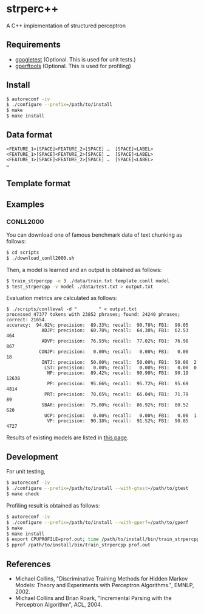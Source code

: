 # strperc++
A C++ implementation of structured perceptron

## Requirements
- [googletest](https://github.com/google/googletest/tree/master/googletest) (Optional. This is used for unit tests.)
- [gperftools](https://github.com/gperftools/gperftools) (Optional. This is used for profiling)

## Install
```sh
$ autoreconf -iv
$ ./configure --prefix=/path/to/install
$ make
$ make install
```


## Data format
```
<FEATURE_1>[SPACE]<FEATURE_2>[SPACE] …  [SPACE]<LABEL>
<FEATURE_1>[SPACE]<FEATURE_2>[SPACE] …  [SPACE]<LABEL>
<FEATURE_1>[SPACE]<FEATURE_2>[SPACE] …  [SPACE]<LABEL>
…

```

## Template format

## Examples
### CONLL2000
You can download one of famous benchmark data of text chunking as follows:
```sh
$ cd scripts
$ ./download_conll2000.sh
```

Then, a model is learned and an output is obtained as follows:
```sh
$ train_strpercpp -e 3 ./data/train.txt template.conll model
$ test_strpercpp -v model ./data/test.txt > output.txt
```

Evaluation metrics are calculated as follows:

```
$ ./scripts/conlleval -d "        " < output.txt
processed 47377 tokens with 23852 phrases; found: 24240 phrases; correct: 21654.
accuracy:  94.02%; precision:  89.33%; recall:  90.78%; FB1:  90.05
             ADJP: precision:  60.78%; recall:  64.38%; FB1:  62.53  464
             ADVP: precision:  76.93%; recall:  77.02%; FB1:  76.98  867
            CONJP: precision:   0.00%; recall:   0.00%; FB1:   0.00  18
             INTJ: precision:  50.00%; recall:  50.00%; FB1:  50.00  2
              LST: precision:   0.00%; recall:   0.00%; FB1:   0.00  0
               NP: precision:  89.42%; recall:  90.98%; FB1:  90.19  12638
               PP: precision:  95.66%; recall:  95.72%; FB1:  95.69  4814
              PRT: precision:  78.65%; recall:  66.04%; FB1:  71.79  89
             SBAR: precision:  75.00%; recall:  86.92%; FB1:  80.52  620
              UCP: precision:   0.00%; recall:   0.00%; FB1:   0.00  1
               VP: precision:  90.18%; recall:  91.52%; FB1:  90.85  4727
```

Results of existing models are listed in [this page](https://www.clips.uantwerpen.be/conll2000/chunking/).

## Development
For unit testing,
```sh
$ autoreconf -iv
$ ./configure --prefix=/path/to/install --with-gtest=/path/to/gtest
$ make check
```

Profiling result is obtained as follows:
```sh
$ autoreconf -iv
$ ./configure --prefix=/path/to/install --with-gperf=/path/to/gperf
$ make
$ make install
$ export CPUPROFILE=prof.out; time /path/to/install/bin/train_strpercpp [options]
$ pprof /path/to/install/bin/train_strpercpp prof.out
```

## References
- Michael Collins, "Discriminative Training Methods
for Hidden Markov Models: Theory and Experiments
with Perceptron Algorithms.", EMNLP, 2002.
- Michael Collins and Brian Roark, "Incremental Parsing with the Perceptron Algorithm", ACL, 2004.
